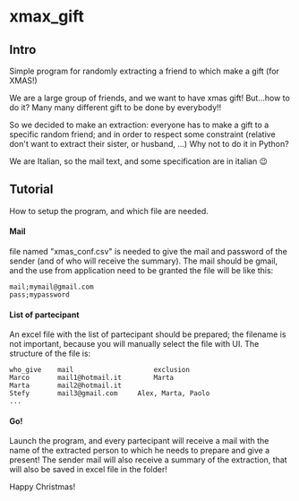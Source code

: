 # xmax_gift
## Intro
Simple program for randomly extracting a friend to which make a gift (for XMAS!)

We are a large group of friends, and we want to have xmas gift!
But...how to do it? Many many different gift to be done by everybody!!

So we decided to make an extraction: everyone has to make a gift to a specific random friend;
and in order to respect some constraint (relative don't want to extract their sister, or husband, ...)
Why not to do it in Python?

We are Italian, so the mail text, and some specification are in italian :wink:






## Tutorial
How to setup the program, and which file are needed.



#### Mail
file named "xmas_conf.csv" is needed to give the mail and password of the sender (and of who will receive the summary).
The mail should be gmail, and the use from application need to be granted
the file will be like this:
```
mail;mymail@gmail.com
pass;mypassword
```



#### List of partecipant
An excel file with the list of partecipant should be prepared; the filename is not important, because you will manually select the file with UI.
The structure of the file is:
```
who_give	mail	                exclusion
Marco	    mail1@hotmail.it	    Marta
Marta	    mail2@hotmail.it	    
Stefy	    mail3@gmail.com	    Alex, Marta, Paolo
...
```



#### Go!
Launch the program, and every partecipant will receive a mail with the name of the extracted person to which he needs to prepare and give a present!
The sender mail will also receive a summary of the extraction, that will also be saved in excel file in the folder!

Happy Christmas!
